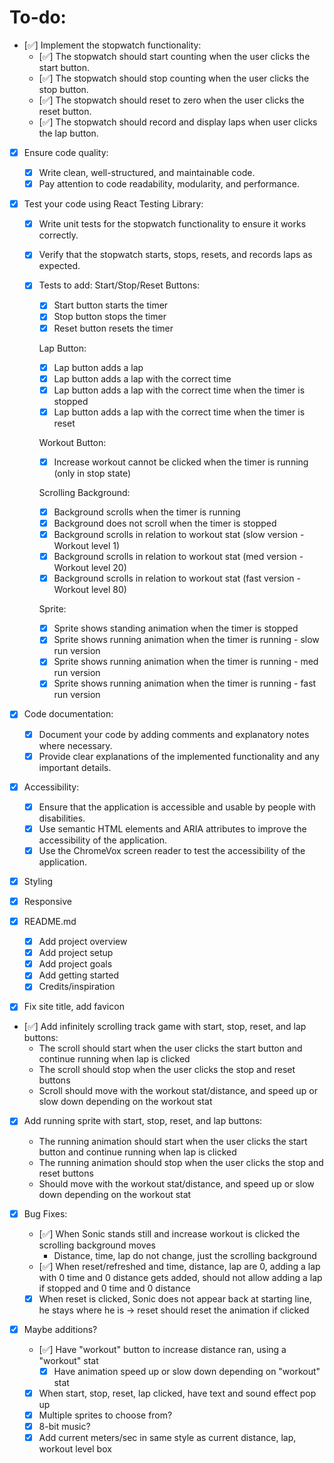 
# To-do:

- [✅] Implement the stopwatch functionality:
    - [✅] The stopwatch should start counting when the user clicks the start button.
    - [✅] The stopwatch should stop counting when the user clicks the stop button.
    - [✅] The stopwatch should reset to zero when the user clicks the reset button.
    - [✅] The stopwatch should record and display laps when user clicks the lap button.

- [x] Ensure code quality:
    - [x] Write clean, well-structured, and maintainable code.
    - [x] Pay attention to code readability, modularity, and performance.

- [x] Test your code using React Testing Library:
    - [x] Write unit tests for the stopwatch functionality to ensure it works correctly.
    - [x] Verify that the stopwatch starts, stops, resets, and records laps as expected.
    
    - [x] Tests to add:
        Start/Stop/Reset Buttons:
        - [x] Start button starts the timer
        - [x] Stop button stops the timer
        - [x] Reset button resets the timer

        Lap Button:
        - [x] Lap button adds a lap
        - [x] Lap button adds a lap with the correct time
        - [x] Lap button adds a lap with the correct time when the timer is stopped
        - [x] Lap button adds a lap with the correct time when the timer is reset

        Workout Button:
        - [x] Increase workout cannot be clicked when the timer is running (only in stop state)

        Scrolling Background:
        - [x] Background scrolls when the timer is running
        - [x] Background does not scroll when the timer is stopped
        - [x] Background scrolls in relation to workout stat (slow version - Workout level 1)
        - [x] Background scrolls in relation to workout stat (med version - Workout level 20)
        - [x] Background scrolls in relation to workout stat (fast version - Workout level 80)

        Sprite:
        - [x] Sprite shows standing animation when the timer is stopped
        - [x] Sprite shows running animation when the timer is running - slow run version
        - [x] Sprite shows running animation when the timer is running - med run version
        - [x] Sprite shows running animation when the timer is running - fast run version

- [x] Code documentation:
    - [x] Document your code by adding comments and explanatory notes where necessary.
    - [x] Provide clear explanations of the implemented functionality and any important details.

- [x] Accessibility:
    - [x] Ensure that the application is accessible and usable by people with disabilities.
    - [x] Use semantic HTML elements and ARIA attributes to improve the accessibility of the application.
    - [x] Use the ChromeVox screen reader to test the accessibility of the application.

- [x] Styling

- [x] Responsive

- [x] README.md
    - [x] Add project overview
    - [x] Add project setup
    - [x] Add project goals
    - [x] Add getting started
    - [x] Credits/inspiration

- [x] Fix site title, add favicon

- [✅] Add infinitely scrolling track game with start, stop, reset, and lap buttons:
    - The scroll should start when the user clicks the start button and continue running when lap is clicked
    - The scroll should stop when the user clicks the stop and reset buttons
    - Scroll should move with the workout stat/distance, and speed up or slow down depending on the workout stat

- [x] Add running sprite with start, stop, reset, and lap buttons:
    - The running animation should start when the user clicks the start button and continue running when lap is clicked
    - The running animation should stop when the user clicks the stop and reset buttons
    - Should move with the workout stat/distance, and speed up or slow down depending on the workout stat

- [x] Bug Fixes:
    - [✅] When Sonic stands still and increase workout is clicked the scrolling background moves
        - Distance, time, lap do not change, just the scrolling background
    - [✅] When reset/refreshed and time, distance, lap are 0, adding a lap with 0 time and 0 distance
          gets added, should not allow adding a lap if stopped and 0 time and 0 distance
    - [x] When reset is clicked, Sonic does not appear back at starting line, he stays where he is
          -> reset should reset the animation if clicked

- [x] Maybe additions?
    - [✅] Have "workout" button to increase distance ran, using a "workout" stat
        - [x] Have animation speed up or slow down depending on "workout" stat
    - [x] When start, stop, reset, lap clicked, have text and sound effect pop up
    - [x] Multiple sprites to choose from?
    - [x] 8-bit music?
    - [x] Add current meters/sec in same style as current distance, lap, workout level box